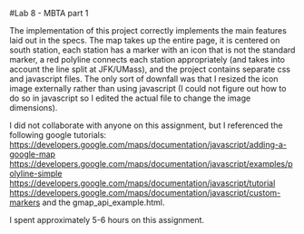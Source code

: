 #Lab 8 - MBTA part 1

The implementation of this project correctly implements the main features laid out in the specs. The map takes up the entire page, it is centered on south station, each station has a marker with an icon that is not the standard marker, a red polyline connects each station appropriately (and takes into account the line split at JFK/UMass), and the project contains separate css and javascript files. The only sort of downfall was that I resized the icon image externally rather than using javascript (I could not figure out how to do so in javascript so I edited the actual file to change the image dimensions). 

I did not collaborate with anyone on this assignment, but I referenced the following google tutorials:
https://developers.google.com/maps/documentation/javascript/adding-a-google-map
https://developers.google.com/maps/documentation/javascript/examples/polyline-simple
https://developers.google.com/maps/documentation/javascript/tutorial
https://developers.google.com/maps/documentation/javascript/custom-markers
and the gmap_api_example.html.

I spent approximately 5-6 hours on this assignment. 